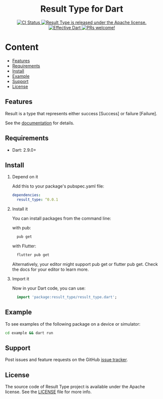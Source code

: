 <h1 align="center">Result Type for Dart</h1>

<p align="center">
    <a href="https://github.com/epam-cross-platform-lab/dart_result_type/actions">
    <img src="https://github.com/epam-cross-platform-lab/dart_result_type/workflows/Dart/badge.svg" alt="CI Status" />
  </a>
  
  <a href="https://github.com/epam-cross-platform-lab/dart_result_type/blob/main/LICENSE">
    <img src="https://img.shields.io/badge/license-Apache-blue.svg" alt="Result Type is released under the Apache license." />
  </a>

  <a href="https://github.com/tenhobi/effective_dart">
    <img src="https://img.shields.io/badge/style-effective_dart-40c4ff.svg" alt="Effective Dart" />
  </a>

  <a href="https://github.com/epam-cross-platform-lab/dart_result_type/blob/main/CODE_OF_CONDUCT.md">
    <img src="https://img.shields.io/badge/PRs-welcome-brightgreen.svg" alt="PRs welcome!" />
  </a>
</p>

# Content

- [Features](#features)
- [Requirements](#requirements)
- [Install](#install)
- [Example](#example)
- [Support](#support)
- [License](#license)

## Features

Result is a type that represents either success [Success] or failure [Failure].

See the [documentation]() for details.

## Requirements

- Dart: 2.9.0+

## Install

1. Depend on it

    Add this to your package's pubspec.yaml file:

    ```yaml
    dependencies:
      result_type: ^0.0.1
    ```

2. Install it

    You can install packages from the command line:

    with pub:

    ```sh
      pub get
    ```

    with Flutter:

    ```sh
      flutter pub get
    ```

    Alternatively, your editor might support pub get or flutter pub get. Check the docs for your editor to learn more.

3. Import it

    Now in your Dart code, you can use:

    ```dart
      import 'package:result_type/result_type.dart';
    ```

## Example

To see examples of the following package on a device or simulator:

```sh
cd example && dart run
```

## Support

Post issues and feature requests on the GitHub [issue tracker](https://github.com/epam-cross-platform-lab/dart_result_type/issues).

## License

The source code of Result Type project is available under the Apache license.
See the [LICENSE](https://github.com/epam-cross-platform-lab/dart_result_type/blob/main/LICENSE) file for more info.
